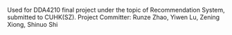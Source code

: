 Used for DDA4210 final project under the topic of Recommendation System, submitted to CUHK(SZ).
Project Committer: Runze Zhao, Yiwen Lu, Zening Xiong, Shinuo Shi
